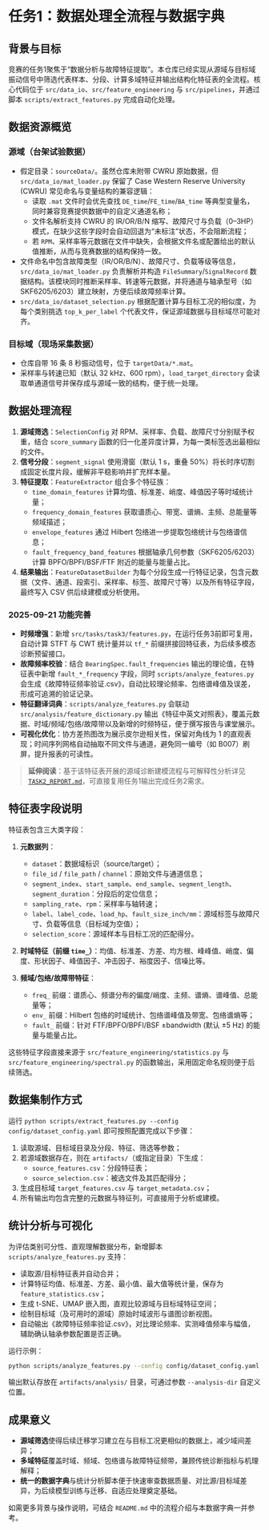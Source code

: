# 任务1：数据处理全流程与数据字典

## 背景与目标

竞赛的任务1聚焦于“数据分析与故障特征提取”。本仓库已经实现从源域与目标域振动信号中筛选代表样本、分段、计算多域特征并输出结构化特征表的全流程。核心代码位于 `src/data_io`、`src/feature_engineering` 与 `src/pipelines`，并通过脚本 `scripts/extract_features.py` 完成自动化处理。

## 数据资源概览

### 源域（台架试验数据）

- 假定目录：`sourceData/`。虽然仓库未附带 CWRU 原始数据，但 `src/data_io/mat_loader.py` 保留了 Case Western Reserve University (CWRU) 常见命名与变量结构的兼容逻辑：
  - 读取 `.mat` 文件时会优先查找 `DE_time`/`FE_time`/`BA_time` 等典型变量名，同时兼容竞赛提供数据中的自定义通道名称；
  - 文件名解析支持 CWRU 的 IR/OR/B/N 缩写、故障尺寸与负载（0–3HP）模式，在缺少这些字段时会自动回退为“未标注”状态，不会阻断流程；
  - 若 `RPM`、采样率等元数据在文件中缺失，会根据文件名或配置给出的默认值推断，从而与竞赛数据的结构保持一致。
- 文件命名中包含故障类型（IR/OR/B/N）、故障尺寸、负载等级等信息，`src/data_io/mat_loader.py` 负责解析并构造 `FileSummary`/`SignalRecord` 数据结构。该模块同时推断采样率、转速等元数据，并将通道与轴承型号（如 SKF6205/6203）建立映射，方便后续故障频率计算。
- `src/data_io/dataset_selection.py` 根据配置计算与目标工况的相似度，为每个类别挑选 `top_k_per_label` 个代表文件，保证源域数据与目标域尽可能对齐。

### 目标域（现场采集数据）

- 仓库自带 16 条 8 秒振动信号，位于 `targetData/*.mat`。
- 采样率与转速已知（默认 32 kHz、600 rpm），`load_target_directory` 会读取单通道信号并保存成与源域一致的结构，便于统一处理。

## 数据处理流程

1. **源域筛选**：`SelectionConfig` 对 RPM、采样率、负载、故障尺寸分别赋予权重，结合 `score_summary` 函数的归一化差异度计算，为每一类标签选出最相似的文件。
2. **信号分段**：`segment_signal` 使用滑窗（默认 1 s，重叠 50%）将长时序切割成固定长度片段，缓解非平稳影响并扩充样本量。
3. **特征提取**：`FeatureExtractor` 组合多个特征族：
   - `time_domain_features` 计算均值、标准差、峭度、峰值因子等时域统计量；
   - `frequency_domain_features` 获取谱质心、带宽、谱熵、主频、总能量等频域描述；
   - `envelope_features` 通过 Hilbert 包络进一步提取包络统计与包络谱信息；
   - `fault_frequency_band_features` 根据轴承几何参数（SKF6205/6203）计算 BPFO/BPFI/BSF/FTF 附近的能量与能量占比。
4. **结果输出**：`FeatureDatasetBuilder` 为每个分段生成一行特征记录，包含元数据（文件、通道、段索引、采样率、标签、故障尺寸等）以及所有特征字段，最终写入 CSV 供后续建模或分析使用。

### 2025-09-21 功能完善

- **时频增强**：新增 `src/tasks/task3/features.py`，在运行任务3前即可复用，自动计算 STFT 与 CWT 统计量并以 `tf_*` 前缀拼接回特征表，为后续多模态诊断预留接口。
- **故障频率校验**：结合 `BearingSpec.fault_frequencies` 输出的理论值，在特征表中新增 `fault_*_frequency` 字段，同时 `scripts/analyze_features.py` 会生成《故障特征频率验证.csv》，自动比较理论频率、包络谱峰值及误差，形成可追溯的验证记录。
- **特征翻译词典**：`scripts/analyze_features.py` 会联动 `src/analysis/feature_dictionary.py` 输出《特征中英文对照表》，覆盖元数据、时域/频域/包络/故障带以及新增的时频特征，便于撰写报告与课堂展示。
- **可视化优化**：协方差热图改为展示皮尔逊相关性，保留对角线为 1 的直观表现；时间序列网格自动抽取不同文件与通道，避免同一编号（如 B007）刷屏，提升报表的可读性。

> **延伸阅读**：基于该特征表开展的源域诊断建模流程与可解释性分析详见 [`TASK2_REPORT.md`](TASK2_REPORT.md)，可直接复用任务1输出完成任务2需求。

## 特征表字段说明

特征表包含三大类字段：

1. **元数据列**：
   - `dataset`：数据域标识（source/target）；
   - `file_id` / `file_path` / `channel`：原始文件与通道信息；
   - `segment_index`、`start_sample`、`end_sample`、`segment_length`、`segment_duration`：分段后的定位信息；
   - `sampling_rate`、`rpm`：采样率与轴转速；
   - `label`、`label_code`、`load_hp`、`fault_size_inch/mm`：源域标签与故障尺寸、负载等信息（目标域为空值）；
   - `selection_score`：源域样本与目标工况的匹配得分。

2. **时域特征（前缀 `time_`）**：均值、标准差、方差、均方根、峰峰值、峭度、偏度、形状因子、峰值因子、冲击因子、裕度因子、信噪比等。

3. **频域/包络/故障带特征**：
   - `freq_` 前缀：谱质心、频谱分布的偏度/峭度、主频、谱熵、谱峰值、总能量等；
   - `env_` 前缀：Hilbert 包络的时域统计、包络谱峰值及带宽、包络谱熵等；
   - `fault_` 前缀：针对 FTF/BPFO/BPFI/BSF ±bandwidth (默认 ±5 Hz) 的能量与能量占比。

这些特征字段直接来源于 `src/feature_engineering/statistics.py` 与 `src/feature_engineering/spectral.py` 的函数输出，采用固定命名规则便于后续筛选。

## 数据集制作方式

运行 `python scripts/extract_features.py --config config/dataset_config.yaml` 即可按照配置完成以下步骤：

1. 读取源域、目标域目录及分段、特征、筛选等参数；
2. 若源域数据存在，则在 `artifacts/`（或指定目录）下生成：
   - `source_features.csv`：分段特征表；
   - `source_selection.csv`：被选文件及其匹配得分；
3. 生成目标域 `target_features.csv` 与 `target_metadata.csv`；
4. 所有输出均包含完整的元数据与特征列，可直接用于分析或建模。

## 统计分析与可视化

为评估类别可分性、直观理解数据分布，新增脚本 `scripts/analyze_features.py` 支持：

- 读取源/目标特征表并自动合并；
- 计算特征均值、标准差、方差、最小值、最大值等统计量，保存为 `feature_statistics.csv`；
- 生成 t-SNE、UMAP 嵌入图，直观比较源域与目标域特征空间；
- 绘制目标域（及可用时的源域）原始时域波形与谱图诊断视图。
- 自动输出《故障特征频率验证.csv》，对比理论频率、实测峰值频率与幅值，辅助确认轴承参数配置是否正确。

运行示例：

```bash
python scripts/analyze_features.py --config config/dataset_config.yaml --max-records 6 --preview-seconds 3
```

输出默认存放在 `artifacts/analysis/` 目录，可通过参数 `--analysis-dir` 自定义位置。

## 成果意义

- **源域筛选**使得后续迁移学习建立在与目标工况更相似的数据上，减少域间差异；
- **多域特征**覆盖时域、频域、包络谱与故障特征频带，兼顾传统诊断指标与机理解释；
- **统一的数据字典**与统计分析脚本便于快速审查数据质量、对比源/目标域差异，为后续模型训练与迁移、自适应处理奠定基础。

如需更多背景与操作说明，可结合 `README.md` 中的流程介绍与本数据字典一并参考。

